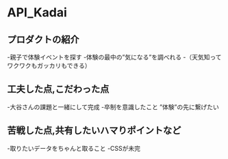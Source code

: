 # API_Kadai
## プロダクトの紹介
-親子で体験イベントを探す
-体験の最中の”気になる”を調べれる
-（天気知ってワクワクもガッカリもできる）
## 工夫した点,こだわった点
-大谷さんの課題と一緒にして完成
-卒制を意識したこと
”体験”の先に繋げたい
## 苦戦した点,共有したいハマりポイントなど
-取りたいデータをちゃんと取ること
-CSSが未完
